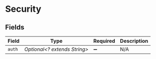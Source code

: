 # Security


## Fields

| Field                        | Type                         | Required                     | Description                  |
| ---------------------------- | ---------------------------- | ---------------------------- | ---------------------------- |
| `auth`                       | *Optional<? extends String>* | :heavy_minus_sign:           | N/A                          |